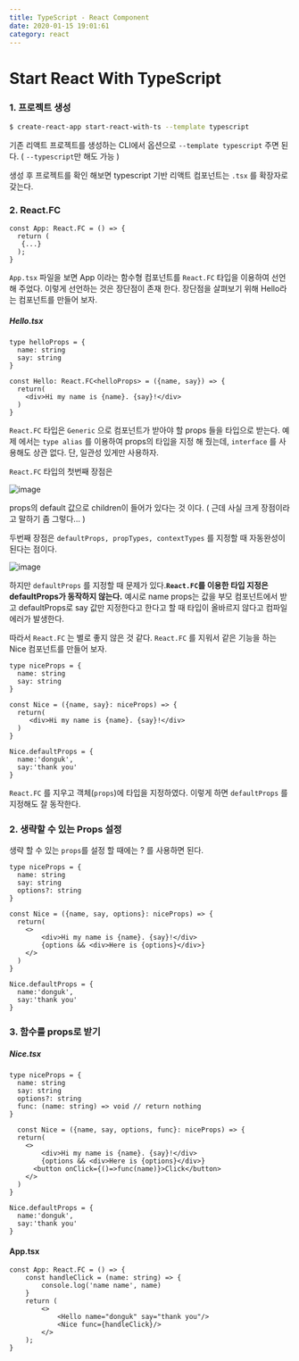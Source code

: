 ```yaml
---
title: TypeScript - React Component
date: 2020-01-15 19:01:61
category: react
---
```


# Start React With TypeScript



### 1. 프로젝트 생성

```bash
$ create-react-app start-react-with-ts --template typescript
```

기존 리액트 프로젝트를 생성하는 CLI에서 옵션으로 `--template typescript` 주면 된다. ( `--typescript`만 해도 가능 )

생성 후 프로젝트를 확인 해보면 typescript 기반 리액트 컴포넌트는 `.tsx` 를 확장자로 갖는다.

### 2. React.FC

```react
const App: React.FC = () => {
  return (
   {...}
  );
}
```

 `App.tsx` 파일을 보면 App 이라는 함수형 컴포넌트를 `React.FC` 타입을 이용하여 선언 해 주었다.  이렇게 선언하는 것은 장단점이 존재 한다. 장단점을 살펴보기 위해 Hello라는 컴포넌트를 만들어 보자.

##### Hello.tsx

```react
type helloProps = {
  name: string
  say: string
}

const Hello: React.FC<helloProps> = ({name, say}) => {
  return(
  	<div>Hi my name is {name}. {say}!</div>
  )
}
```

`React.FC` 타입은 `Generic` 으로 컴포넌트가 받아야 할 props 들을 타입으로 받는다. 예제 에서는 `type alias` 를 이용하여 props의 타입을 지정 해 줬는데, `interface` 를 사용해도 상관 없다. 단, 일관성 있게만 사용하자.

`React.FC` 타입의 첫번째 장점은

![image](https://user-images.githubusercontent.com/39187116/72000745-4ce0dc00-3287-11ea-89fd-8745c4578100.png)

props의 default 값으로 children이 들어가 있다는 것 이다. ( 근데 사실 크게 장점이라고 말하기 좀 그렇다... )

두번째 장점은 `defaultProps, propTypes, contextTypes` 를 지정할 때 자동완성이 된다는 점이다.

![image](https://user-images.githubusercontent.com/39187116/72000887-9e896680-3287-11ea-89ec-d1e53cb3dc87.png)

하지만 `defaultProps` 를 지정할 때 문제가 있다.**`React.FC`를 이용한 타입 지정은 defaultProps가 동작하지 않는다.**  예시로 name props는 값을 부모 컴포넌트에서 받고 defaultProps로 say 값만 지정한다고 한다고 할 때 타입이 올바르지 않다고 컴파일 에러가 발생한다.

따라서 `React.FC` 는 별로 좋지 않은 것 같다. `React.FC` 를 지워서 같은 기능을 하는 Nice 컴포넌트를 만들어 보자.

```react
type niceProps = {
  name: string
  say: string
}

const Nice = ({name, say}: niceProps) => {
  return(
     <div>Hi my name is {name}. {say}!</div>
  )
}

Nice.defaultProps = {
  name:'donguk',
  say:'thank you'
}
```

`React.FC` 를 지우고 객체(`props`)에 타입을 지정하였다. 이렇게 하면 `defaultProps` 를 지정해도 잘 동작한다. 



### 2. 생략할 수 있는 Props 설정

생략 할 수 있는 `props`를 설정 할 때에는 ? 를 사용하면 된다.

```react
type niceProps = {
  name: string
  say: string
  options?: string
}

const Nice = ({name, say, options}: niceProps) => {
  return(
    <>
    	<div>Hi my name is {name}. {say}!</div>
    	{options && <div>Here is {options}</div>}
    </>
  )
}

Nice.defaultProps = {
  name:'donguk',
  say:'thank you'
}
```



### 3. 함수를 props로 받기

##### Nice.tsx

```react
type niceProps = {
  name: string
  say: string
  options?: string
  func: (name: string) => void // return nothing
}
  
  const Nice = ({name, say, options, func}: niceProps) => {
  return(
    <>
    	<div>Hi my name is {name}. {say}!</div>
    	{options && <div>Here is {options}</div>}
      <button onClick={()=>func(name)}>Click</button>
    </>
  )
}

Nice.defaultProps = {
  name:'donguk',
  say:'thank you'
}
```

#### App.tsx

```react
const App: React.FC = () => {
    const handleClick = (name: string) => {
        console.log('name name', name)
    }
    return (
        <>
            <Hello name="donguk" say="thank you"/>
            <Nice func={handleClick}/>
        </>
    );
}
```

